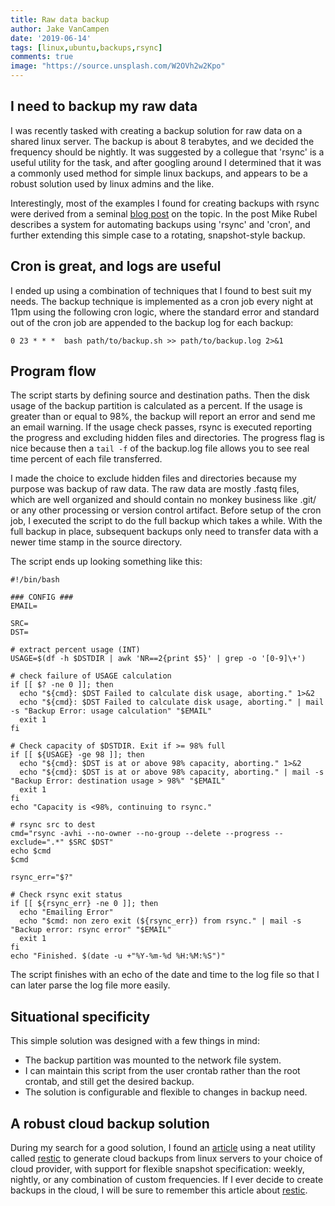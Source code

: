 ```yaml
---
title: Raw data backup 
author: Jake VanCampen
date: '2019-06-14'
tags: [linux,ubuntu,backups,rsync]
comments: true
image: "https://source.unsplash.com/W2OVh2w2Kpo" 
---
```


## I need to backup my raw data 

I was recently tasked with creating a backup solution for raw data on a shared linux server. The backup is about 8 terabytes, and we decided the frequency should be nightly. It was suggested by a collegue that 'rsync' is  a useful utility for the task, and after googling around I determined that it was a commonly used method for simple linux backups, and appears to be a robust solution used by linux admins and the like. 

Interestingly, most of the examples I found for creating backups with rsync were derived from a seminal [blog post](http://www.mikerubel.org/computers/rsync_snapshots/) on the topic. In the post Mike Rubel describes a system for automating backups using 'rsync' and 'cron', and further extending this simple case to a rotating, snapshot-style backup.  

## Cron is great, and logs are useful 

I ended up using a combination of techniques that I found to best suit my needs. The backup technique is implemented as a cron job every night at 11pm using the following cron logic, where the standard error and standard out of the cron job are appended to the backup log for each backup:

```
0 23 * * *  bash path/to/backup.sh >> path/to/backup.log 2>&1
```

## Program flow

The script starts by defining source and destination paths. Then the disk usage of the backup partition is calculated as a percent. If the usage is greater than or equal to 98%, the backup will report an error and send me an email warning. If the usage check passes, rsync is executed reporting the progress and excluding hidden files and directories. The progress flag is nice because then a `tail -f` of the backup.log file allows you to see real time percent of each file transferred. 

I made the choice to exclude hidden files and directories because my purpose was backup of raw data. The raw data are mostly .fastq files, which are well organized and should contain no monkey business like .git/ or any other processing or version control artifact. Before setup of the cron job, I executed the script to do the full backup which takes a while. With the full backup in place, subsequent backups only need to transfer data with a newer time stamp in the source directory.

The script ends up looking something like this:

```
#!/bin/bash

### CONFIG ###
EMAIL=

SRC=
DST=

# extract percent usage (INT)
USAGE=$(df -h $DSTDIR | awk 'NR==2{print $5}' | grep -o '[0-9]\+')

# check failure of USAGE calculation
if [[ $? -ne 0 ]]; then
  echo "${cmd}: $DST Failed to calculate disk usage, aborting." 1>&2
  echo "${cmd}: $DST Failed to calculate disk usage, aborting." | mail -s "Backup Error: usage calculation" "$EMAIL"
  exit 1
fi

# Check capacity of $DSTDIR. Exit if >= 98% full
if [[ ${USAGE} -ge 98 ]]; then
  echo "${cmd}: $DST is at or above 98% capacity, aborting." 1>&2
  echo "${cmd}: $DST is at or above 98% capacity, aborting." | mail -s "Backup Error: destination usage > 98%" "$EMAIL"
  exit 1
fi
echo "Capacity is <98%, continuing to rsync."

# rsync src to dest
cmd="rsync -avhi --no-owner --no-group --delete --progress --exclude=".*" $SRC $DST"
echo $cmd
$cmd

rsync_err="$?"

# Check rsync exit status
if [[ ${rsync_err} -ne 0 ]]; then
  echo "Emailing Error"
  echo "$cmd: non zero exit (${rsync_err}) from rsync." | mail -s "Backup error: rsync error" "$EMAIL"
  exit 1
fi
echo "Finished. $(date -u +"%Y-%m-%d %H:%M:%S")"
``` 

The script finishes with an echo of the date and time to the log file so that I can later parse the log file more easily. 

## Situational specificity

This simple solution was designed with a few things in mind:

 - The backup partition was mounted to the network file system. 
 - I can maintain this script from the user crontab rather than the root crontab, and still get the desired backup.   
 - The solution is configurable and flexible to changes in backup need. 

## A robust cloud backup solution

During my search for a good solution, I found an [article](https://jarv.is/notes/how-to-backup-linux-server/) using a neat utility called [restic](https://restic.readthedocs.io/en/stable/index.html) to generate cloud backups from linux servers to your choice of cloud provider, with support for flexible snapshot specification: weekly, nightly, or any combination of custom frequencies. If I ever decide to create backups in the cloud, I will be sure to remember this article about [restic](https://restic.readthedocs.io/en/stable/index.html).

